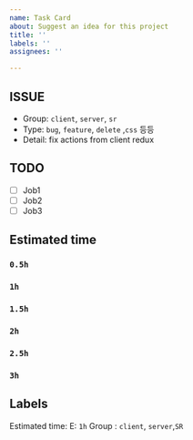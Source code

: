 ```yaml
---
name: Task Card
about: Suggest an idea for this project
title: ''
labels: ''
assignees: ''

---
```


## ISSUE
- Group: `client`, `server`, `sr`
- Type: `bug`, `feature`, `delete` ,`css` 등등 
- Detail: fix actions from client redux

## TODO
- [ ] Job1
- [ ] Job2
- [ ] Job3

## Estimated time
### `0.5h`
### `1h`
### `1.5h`
### `2h`
### `2.5h`
### `3h`

## Labels
Estimated time: E: `1h`
Group : `client`, `server`,`SR`
